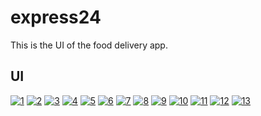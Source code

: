 # express24

This is the UI of the food delivery app.

## UI

<a href="https://ibb.co/dW2mfwB"><img src="https://i.ibb.co/Ssnf64N/1.jpg" alt="1" border="0"></a>
<a href="https://ibb.co/DMw61Zh"><img src="https://i.ibb.co/wQpbdfV/2.jpg" alt="2" border="0"></a>
<a href="https://ibb.co/dMYLds1"><img src="https://i.ibb.co/54HnNXt/3.jpg" alt="3" border="0"></a>
<a href="https://ibb.co/Hqv9Bjt"><img src="https://i.ibb.co/qpG27vN/4.jpg" alt="4" border="0"></a>
<a href="https://ibb.co/gRg5fLH"><img src="https://i.ibb.co/pLXtMBG/5.jpg" alt="5" border="0"></a>
<a href="https://ibb.co/r4Gpn31"><img src="https://i.ibb.co/V2WCXxP/6.jpg" alt="6" border="0"></a>
<a href="https://ibb.co/g4hS90x"><img src="https://i.ibb.co/QDtPQW4/7.jpg" alt="7" border="0"></a>
<a href="https://ibb.co/YQjnB5f"><img src="https://i.ibb.co/sR3x9Ts/8.jpg" alt="8" border="0"></a>
<a href="https://ibb.co/M2WWgpq"><img src="https://i.ibb.co/98zzp2R/9.jpg" alt="9" border="0"></a>
<a href="https://ibb.co/D8jy23T"><img src="https://i.ibb.co/61qxC6L/10.jpg" alt="10" border="0"></a>
<a href="https://ibb.co/rs0x5f0"><img src="https://i.ibb.co/ySP6gBP/11.jpg" alt="11" border="0"></a>
<a href="https://ibb.co/R7VfgGC"><img src="https://i.ibb.co/d7zFfsQ/12.jpg" alt="12" border="0"></a>
<a href="https://ibb.co/sgNPQmZ"><img src="https://i.ibb.co/QJTcnb4/13.jpg" alt="13" border="0"></a>
